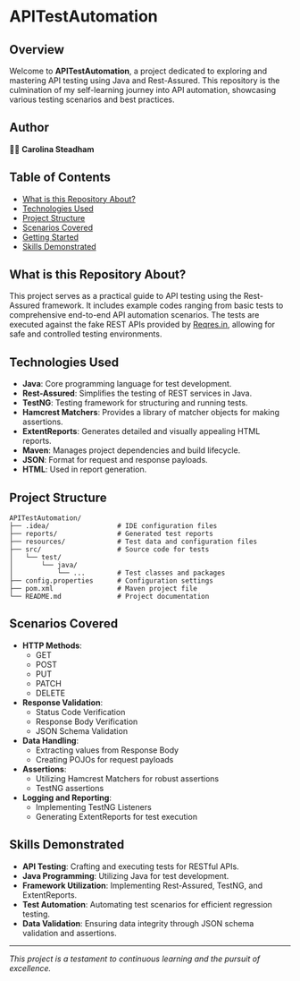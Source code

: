 # APITestAutomation

## Overview

Welcome to **APITestAutomation**, a project dedicated to exploring and mastering API testing using Java and Rest-Assured. This repository is the culmination of my self-learning journey into API automation, showcasing various testing scenarios and best practices.

## Author

👩‍💻 **Carolina Steadham**  


## Table of Contents

- [What is this Repository About?](#what-is-this-repository-about)
- [Technologies Used](#technologies-used)
- [Project Structure](#project-structure)
- [Scenarios Covered](#scenarios-covered)
- [Getting Started](#getting-started)
- [Skills Demonstrated](#skills-demonstrated)


## What is this Repository About?

This project serves as a practical guide to API testing using the Rest-Assured framework. It includes example codes ranging from basic tests to comprehensive end-to-end API automation scenarios. The tests are executed against the fake REST APIs provided by [Reqres.in](https://reqres.in/), allowing for safe and controlled testing environments.

## Technologies Used

- **Java**: Core programming language for test development.
- **Rest-Assured**: Simplifies the testing of REST services in Java.
- **TestNG**: Testing framework for structuring and running tests.
- **Hamcrest Matchers**: Provides a library of matcher objects for making assertions.
- **ExtentReports**: Generates detailed and visually appealing HTML reports.
- **Maven**: Manages project dependencies and build lifecycle.
- **JSON**: Format for request and response payloads.
- **HTML**: Used in report generation.

## Project Structure

```
APITestAutomation/
├── .idea/                 # IDE configuration files
├── reports/               # Generated test reports
├── resources/             # Test data and configuration files
├── src/                   # Source code for tests
│   └── test/
│       └── java/
│           └── ...        # Test classes and packages
├── config.properties      # Configuration settings
├── pom.xml                # Maven project file
└── README.md              # Project documentation
```

## Scenarios Covered

- **HTTP Methods**:
  - GET
  - POST
  - PUT
  - PATCH
  - DELETE
- **Response Validation**:
  - Status Code Verification
  - Response Body Verification
  - JSON Schema Validation
- **Data Handling**:
  - Extracting values from Response Body
  - Creating POJOs for request payloads
- **Assertions**:
  - Utilizing Hamcrest Matchers for robust assertions
  - TestNG assertions
- **Logging and Reporting**:
  - Implementing TestNG Listeners
  - Generating ExtentReports for test execution

## Skills Demonstrated

- **API Testing**: Crafting and executing tests for RESTful APIs.
- **Java Programming**: Utilizing Java for test development.
- **Framework Utilization**: Implementing Rest-Assured, TestNG, and ExtentReports.
- **Test Automation**: Automating test scenarios for efficient regression testing.
- **Data Validation**: Ensuring data integrity through JSON schema validation and assertions.


---

*This project is a testament to continuous learning and the pursuit of excellence.*
